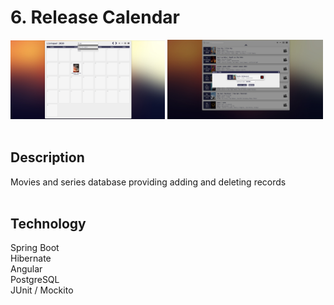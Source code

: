 # 6. Release Calendar

<div>
  <img src="image01.jpg" width="49%">
  <img src="image02.jpg" width="49.5%">
</div> <br>

## Description
Movies and series database providing adding and deleting records <br> <br>

## Technology
Spring Boot <br>
Hibernate <br>
Angular <br>
PostgreSQL <br>
JUnit / Mockito <br>
